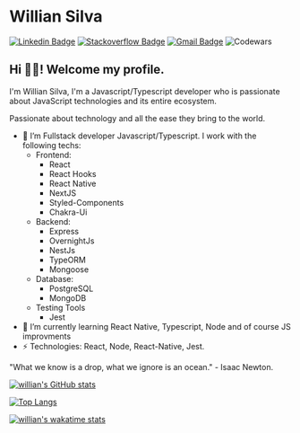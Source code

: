 # Willian Silva
[![Linkedin Badge](https://img.shields.io/badge/-LinkedIn-blue?style=flat-square&logo=Linkedin&logoColor=white&link=https://www.linkedin.com/in/williansilva21/)](https://www.linkedin.com/in/williansilva21/)
[![Stackoverflow Badge](https://img.shields.io/badge/-Stackoverflow-4CA143?style=flat-square&logo=Stackoverflow&logoColor=white&link=https://pt.stackoverflow.com/users/155598/willian-silva)](https://pt.stackoverflow.com/users/155598/willian-silva)
[![Gmail Badge](https://img.shields.io/badge/-Gmail-c14438?style=flat-square&logo=Gmail&logoColor=white&link=mailto:silva.williansantos@gmail.com)](mailto:silva.williansantos@gmail.com)
![Codewars](https://www.codewars.com/users/willian2s/badges/micro)

## Hi 👨‍💻! Welcome my profile.

I'm Willian Silva, I'm a Javascript/Typescript developer who is passionate about JavaScript technologies and its entire ecosystem.

Passionate about technology and all the ease they bring to the world.

- 🔭 I’m Fullstack developer Javascript/Typescript. I work with the following techs:
  - Frontend:
    * React
    * React Hooks
    * React Native
    * NextJS
    * Styled-Components
    * Chakra-Ui
  - Backend:
    * Express
    * OvernightJs
    * NestJs
    * TypeORM
    * Mongoose
  - Database:
    * PostgreSQL
    * MongoDB
  - Testing Tools
    * Jest
- 🌱 I’m currently learning React Native, Typescript, Node and of course JS improvments
-  ⚡ Technologies: React, Node, React-Native, Jest.

"What we know is a drop, what we ignore is an ocean." - Isaac Newton.

[![willian's GitHub stats](https://github-readme-stats.vercel.app/api?username=willian2s&count_private=true&show_icons=true&layout=compact&theme=dracula)
](https://github.com/willian2s)

[![Top Langs](https://github-readme-stats.vercel.app/api/top-langs/?username=willian2s&layout=compact&theme=dracula)](https://github.com/willian2s)

[![willian's wakatime stats](https://github-readme-stats.vercel.app/api/wakatime?username=willian2s&layout=compact)](https://github.com/willian2s)

